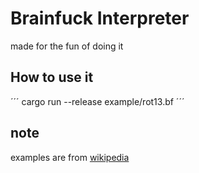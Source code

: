 # Brainfuck Interpreter

made for the fun of doing it

## How to use it

´´´ 
cargo run --release example/rot13.bf
´´´

## note
examples are from  <a href="https://en.wikipedia.org/wiki/Brainfuck" traget="_blank">wikipedia<a/>